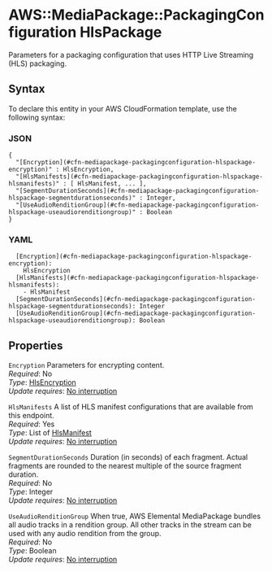 # AWS::MediaPackage::PackagingConfiguration HlsPackage<a name="aws-properties-mediapackage-packagingconfiguration-hlspackage"></a>

Parameters for a packaging configuration that uses HTTP Live Streaming \(HLS\) packaging\.

## Syntax<a name="aws-properties-mediapackage-packagingconfiguration-hlspackage-syntax"></a>

To declare this entity in your AWS CloudFormation template, use the following syntax:

### JSON<a name="aws-properties-mediapackage-packagingconfiguration-hlspackage-syntax.json"></a>

```
{
  "[Encryption](#cfn-mediapackage-packagingconfiguration-hlspackage-encryption)" : HlsEncryption,
  "[HlsManifests](#cfn-mediapackage-packagingconfiguration-hlspackage-hlsmanifests)" : [ HlsManifest, ... ],
  "[SegmentDurationSeconds](#cfn-mediapackage-packagingconfiguration-hlspackage-segmentdurationseconds)" : Integer,
  "[UseAudioRenditionGroup](#cfn-mediapackage-packagingconfiguration-hlspackage-useaudiorenditiongroup)" : Boolean
}
```

### YAML<a name="aws-properties-mediapackage-packagingconfiguration-hlspackage-syntax.yaml"></a>

```
  [Encryption](#cfn-mediapackage-packagingconfiguration-hlspackage-encryption): 
    HlsEncryption
  [HlsManifests](#cfn-mediapackage-packagingconfiguration-hlspackage-hlsmanifests): 
    - HlsManifest
  [SegmentDurationSeconds](#cfn-mediapackage-packagingconfiguration-hlspackage-segmentdurationseconds): Integer
  [UseAudioRenditionGroup](#cfn-mediapackage-packagingconfiguration-hlspackage-useaudiorenditiongroup): Boolean
```

## Properties<a name="aws-properties-mediapackage-packagingconfiguration-hlspackage-properties"></a>

`Encryption`  <a name="cfn-mediapackage-packagingconfiguration-hlspackage-encryption"></a>
Parameters for encrypting content\.  
*Required*: No  
*Type*: [HlsEncryption](aws-properties-mediapackage-packagingconfiguration-hlsencryption.md)  
*Update requires*: [No interruption](https://docs.aws.amazon.com/AWSCloudFormation/latest/UserGuide/using-cfn-updating-stacks-update-behaviors.html#update-no-interrupt)

`HlsManifests`  <a name="cfn-mediapackage-packagingconfiguration-hlspackage-hlsmanifests"></a>
A list of HLS manifest configurations that are available from this endpoint\.  
*Required*: Yes  
*Type*: List of [HlsManifest](aws-properties-mediapackage-packagingconfiguration-hlsmanifest.md)  
*Update requires*: [No interruption](https://docs.aws.amazon.com/AWSCloudFormation/latest/UserGuide/using-cfn-updating-stacks-update-behaviors.html#update-no-interrupt)

`SegmentDurationSeconds`  <a name="cfn-mediapackage-packagingconfiguration-hlspackage-segmentdurationseconds"></a>
Duration \(in seconds\) of each fragment\. Actual fragments are rounded to the nearest multiple of the source fragment duration\.   
*Required*: No  
*Type*: Integer  
*Update requires*: [No interruption](https://docs.aws.amazon.com/AWSCloudFormation/latest/UserGuide/using-cfn-updating-stacks-update-behaviors.html#update-no-interrupt)

`UseAudioRenditionGroup`  <a name="cfn-mediapackage-packagingconfiguration-hlspackage-useaudiorenditiongroup"></a>
When true, AWS Elemental MediaPackage bundles all audio tracks in a rendition group\. All other tracks in the stream can be used with any audio rendition from the group\.  
*Required*: No  
*Type*: Boolean  
*Update requires*: [No interruption](https://docs.aws.amazon.com/AWSCloudFormation/latest/UserGuide/using-cfn-updating-stacks-update-behaviors.html#update-no-interrupt)